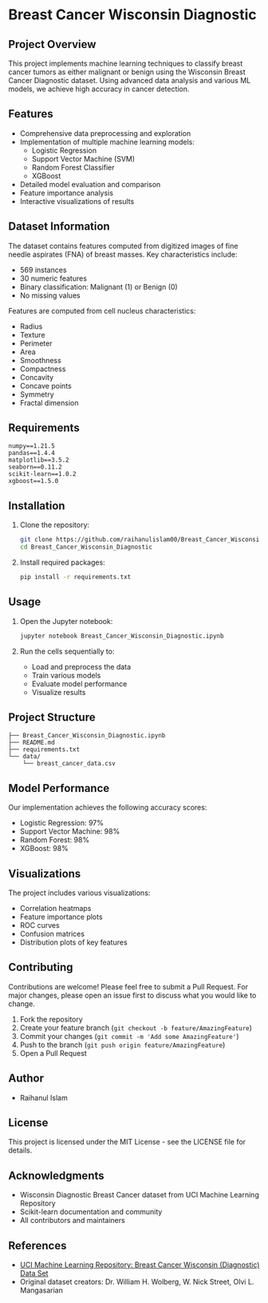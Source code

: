 # Breast Cancer Wisconsin Diagnostic

## Project Overview

This project implements machine learning techniques to classify breast cancer tumors as either malignant or benign using the Wisconsin Breast Cancer Diagnostic dataset. Using advanced data analysis and various ML models, we achieve high accuracy in cancer detection.

## Features

- Comprehensive data preprocessing and exploration
- Implementation of multiple machine learning models:
  - Logistic Regression
  - Support Vector Machine (SVM)
  - Random Forest Classifier
  - XGBoost
- Detailed model evaluation and comparison
- Feature importance analysis
- Interactive visualizations of results

## Dataset Information

The dataset contains features computed from digitized images of fine needle aspirates (FNA) of breast masses. Key characteristics include:

- 569 instances
- 30 numeric features
- Binary classification: Malignant (1) or Benign (0)
- No missing values

Features are computed from cell nucleus characteristics:
- Radius
- Texture
- Perimeter
- Area
- Smoothness
- Compactness
- Concavity
- Concave points
- Symmetry
- Fractal dimension

## Requirements

```
numpy==1.21.5
pandas==1.4.4
matplotlib==3.5.2
seaborn==0.11.2
scikit-learn==1.0.2
xgboost==1.5.0
```

## Installation

1. Clone the repository:
   ```bash
   git clone https://github.com/raihanulislam00/Breast_Cancer_Wisconsin_Diagnostic.git
   cd Breast_Cancer_Wisconsin_Diagnostic
   ```

2. Install required packages:
   ```bash
   pip install -r requirements.txt
   ```

## Usage

1. Open the Jupyter notebook:
   ```bash
   jupyter notebook Breast_Cancer_Wisconsin_Diagnostic.ipynb
   ```

2. Run the cells sequentially to:
   - Load and preprocess the data
   - Train various models
   - Evaluate model performance
   - Visualize results

## Project Structure

```
├── Breast_Cancer_Wisconsin_Diagnostic.ipynb
├── README.md
├── requirements.txt
└── data/
    └── breast_cancer_data.csv
```

## Model Performance

Our implementation achieves the following accuracy scores:

- Logistic Regression: 97%
- Support Vector Machine: 98%
- Random Forest: 98%
- XGBoost: 98%

## Visualizations

The project includes various visualizations:
- Correlation heatmaps
- Feature importance plots
- ROC curves
- Confusion matrices
- Distribution plots of key features

## Contributing

Contributions are welcome! Please feel free to submit a Pull Request. For major changes, please open an issue first to discuss what you would like to change.

1. Fork the repository
2. Create your feature branch (`git checkout -b feature/AmazingFeature`)
3. Commit your changes (`git commit -m 'Add some AmazingFeature'`)
4. Push to the branch (`git push origin feature/AmazingFeature`)
5. Open a Pull Request

## Author

- Raihanul Islam

## License

This project is licensed under the MIT License - see the LICENSE file for details.

## Acknowledgments

- Wisconsin Diagnostic Breast Cancer dataset from UCI Machine Learning Repository
- Scikit-learn documentation and community
- All contributors and maintainers

## References

- [UCI Machine Learning Repository: Breast Cancer Wisconsin (Diagnostic) Data Set](https://archive.ics.uci.edu/ml/datasets/Breast+Cancer+Wisconsin+%28Diagnostic%29)
- Original dataset creators: Dr. William H. Wolberg, W. Nick Street, Olvi L. Mangasarian
